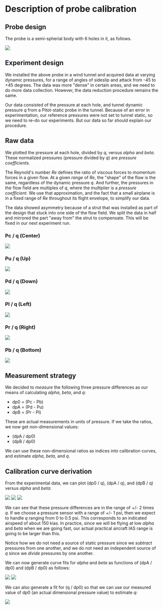 # Description of probe calibration

## Probe design

The probe is a semi-spherial body with 6 holes in it, as follows.

<img src="probe_hole_nomenclature.png">

## Experiment design

We installed the above probe in a wind tunnel and acquired data at varying dynamic pressures, for a range of angles of sideslip and attack from -45 to +45 degrees. The data was more "dense" in certain areas, and we need to do more data collection. However, the data reduction procedure remains the same.

Our data consisted of the pressure at each hole, and tunnel dynamic pressure _q_ from a Pitot-static probe in the tunnel. Because of an error in experimentation, our reference pressures were not set to tunnel static, so we need to re-do our experiments. But our data so far should explain our procedure.

## Raw data

We plotted the pressure at each hole, divided by _q_, versus _alpha_ and _beta_. These normalized pressures (pressure divided by _q_) are _pressure coefficients_.

The Reynold's number _Re_ defines the ratio of viscous forces to momentum forces in a given flow. At a given _range_ of _Re_, the "shape" of the flow is the same, regardless of the dynamic pressure _q_. And further, the pressures in the flow field are multiples of _q_, where the multiplier is a _pressure coefficient_. We use that approximation, and the fact that a small airplane is in a fixed range of _Re_ throughout its flight envelope, to simplify our data.

The data showed asymmetry because of a strut that was installed as part of the design that stuck into one side of the flow field. We split the data in half and mirrored the part "away from" the strut to compensate. This will be fixed in our next experiment run.

### Pc / q (Center)

<img src="alpha_beta_to_c_over_q.png">

### Pu / q (Up)

<img src="alpha_beta_to_u_over_q.png">

### Pd / q (Down)

<img src="alpha_beta_to_d_over_q.png">

### Pl / q (Left)

<img src="alpha_beta_to_l_over_q.png">

### Pr / q (Right)

<img src="alpha_beta_to_r_over_q.png">

### Pb / q (Bottom)

<img src="alpha_beta_to_b_over_q.png">

## Measurement strategy

We decided to _measure_ the following three pressure differences as our means of calculating _alpha_, _beta_, and _q_:

* dp0 = (Pc - Pb)
* dpA = (Pd - Pu)
* dpB = (Pr - Pl)

These are actual measurements in units of pressure. If we take the ratios, we now get non-dimensional values:

* (dpA / dp0)
* (dpB / dp0)

We can use these non-dimensional ratios as indices into calibration curves, and estimate _alpha_, _beta_, and _q_.

## Calibration curve derivation

From the experimental data, we can plot (dp0 / q), (dpA / q), and (dpB / q) versus _alpha_ and _beta_:

<img src="alpha_beta_to_dp0_over_q.png">
<img src="alpha_beta_to_dpa_over_q.png">
<img src="alpha_beta_to_dpb_over_q.png">

We can see that these pressure differences are in the range of +/- 2 times _q_. If we choose a pressure sensor with a range of +/- 1 psi, then we expect to handle _q_ ranging from 0 to 0.5 psi. This corresponds to an indicated airspeed of about 150 kias. In practice, since we will be flying at low _alpha_ and _beta_ when we are going fast, our actual practical aircraft IAS range is going to be larger than this.

Notice how we do not need a source of static pressure since we _subtract_ pressures from one another, and we do not need an independent source of _q_ since we _divide_ pressures by one another.

We can now generate curve fits for _alpha_ and _beta_ as functions of (dpA / dp0) and (dpB / dp0) as follows:

<img src="calibration_alpha.png">

<img src="calibration_beta.png">

We can also generate a fit for (q / dp0) so that we can use our measured value of dp0 (an actual dimensional pressure value) to estimate _q_:

<img src="calibration_q_over_dp0.png">
